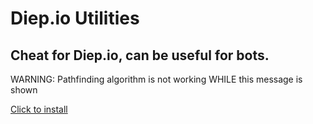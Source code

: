 # Diep.io Utilities

## Cheat for Diep.io, can be useful for bots.

WARNING: Pathfinding algorithm is not working WHILE this message is shown

[Click to install](https://github.com/MiguelEXE/DiepIOUtilities/raw/master/diepioutils.user.js)